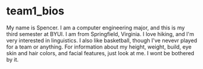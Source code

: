 # team1_bios
My name is Spencer. I am a computer engineering major, and this is my third semester at BYUI. I am from Springfield, Virginia. I love hiking, and I'm very interested in linguistics. I also like basketball, though I've nevevr played for a team or anything. For information about my height, weight, build, eye skin and hair colors, and facial features, just look at me. I wont be bothered by it.